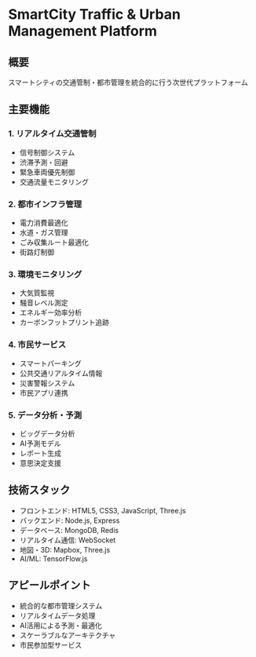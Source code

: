 # SmartCity Traffic & Urban Management Platform

## 概要
スマートシティの交通管制・都市管理を統合的に行う次世代プラットフォーム

## 主要機能

### 1. リアルタイム交通管制
- 信号制御システム
- 渋滞予測・回避
- 緊急車両優先制御
- 交通流量モニタリング

### 2. 都市インフラ管理
- 電力消費最適化
- 水道・ガス管理
- ごみ収集ルート最適化
- 街路灯制御

### 3. 環境モニタリング
- 大気質監視
- 騒音レベル測定
- エネルギー効率分析
- カーボンフットプリント追跡

### 4. 市民サービス
- スマートパーキング
- 公共交通リアルタイム情報
- 災害警報システム
- 市民アプリ連携

### 5. データ分析・予測
- ビッグデータ分析
- AI予測モデル
- レポート生成
- 意思決定支援

## 技術スタック
- フロントエンド: HTML5, CSS3, JavaScript, Three.js
- バックエンド: Node.js, Express
- データベース: MongoDB, Redis
- リアルタイム通信: WebSocket
- 地図・3D: Mapbox, Three.js
- AI/ML: TensorFlow.js

## アピールポイント
- 統合的な都市管理システム
- リアルタイムデータ処理
- AI活用による予測・最適化
- スケーラブルなアーキテクチャ
- 市民参加型サービス 